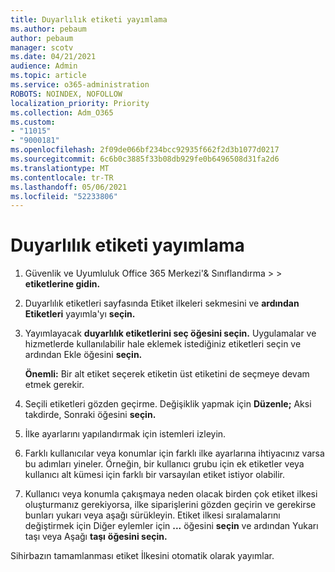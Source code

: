 ```yaml
---
title: Duyarlılık etiketi yayımlama
ms.author: pebaum
author: pebaum
manager: scotv
ms.date: 04/21/2021
audience: Admin
ms.topic: article
ms.service: o365-administration
ROBOTS: NOINDEX, NOFOLLOW
localization_priority: Priority
ms.collection: Adm_O365
ms.custom:
- "11015"
- "9000181"
ms.openlocfilehash: 2f09de066bf234bcc92935f662f2d3b1077d0217
ms.sourcegitcommit: 6c6b0c3885f33b08db929fe0b6496508d31fa2d6
ms.translationtype: MT
ms.contentlocale: tr-TR
ms.lasthandoff: 05/06/2021
ms.locfileid: "52233806"
---
```

# <a name="how-to-publish-a-sensitivity-label"></a>Duyarlılık etiketi yayımlama

1. Güvenlik ve Uyumluluk Office 365 Merkezi'& Sınıflandırma >   >  **etiketlerine gidin.**

1. Duyarlılık etiketleri sayfasında Etiket ilkeleri sekmesini ve **ardından Etiketleri** yayımla'yı **seçin.**

1. Yayımlayacak **duyarlılık etiketlerini seç öğesini seçin.** Uygulamalar ve hizmetlerde kullanılabilir hale eklemek istediğiniz etiketleri seçin ve ardından Ekle öğesini **seçin.**

    **Önemli:** Bir alt etiket seçerek etiketin üst etiketini de seçmeye devam etmek gerekir.

1. Seçili etiketleri gözden geçirme. Değişiklik yapmak için **Düzenle;** Aksi takdirde, Sonraki öğesini **seçin.**

1. İlke ayarlarını yapılandırmak için istemleri izleyin.

1. Farklı kullanıcılar veya konumlar için farklı ilke ayarlarına ihtiyacınız varsa bu adımları yineler. Örneğin, bir kullanıcı grubu için ek etiketler veya kullanıcı alt kümesi için farklı bir varsayılan etiket istiyor olabilir.

1. Kullanıcı veya konumla çakışmaya neden olacak birden çok etiket ilkesi oluşturmanız gerekiyorsa, ilke siparişlerini gözden geçirin ve gerekirse bunları yukarı veya aşağı sürükleyin. Etiket ilkesi sıralamalarını değiştirmek için Diğer eylemler için **...** öğesini **seçin** ve ardından Yukarı taşı veya Aşağı **taşı** **öğesini seçin.**

Sihirbazın tamamlanması etiket İlkesini otomatik olarak yayımlar.